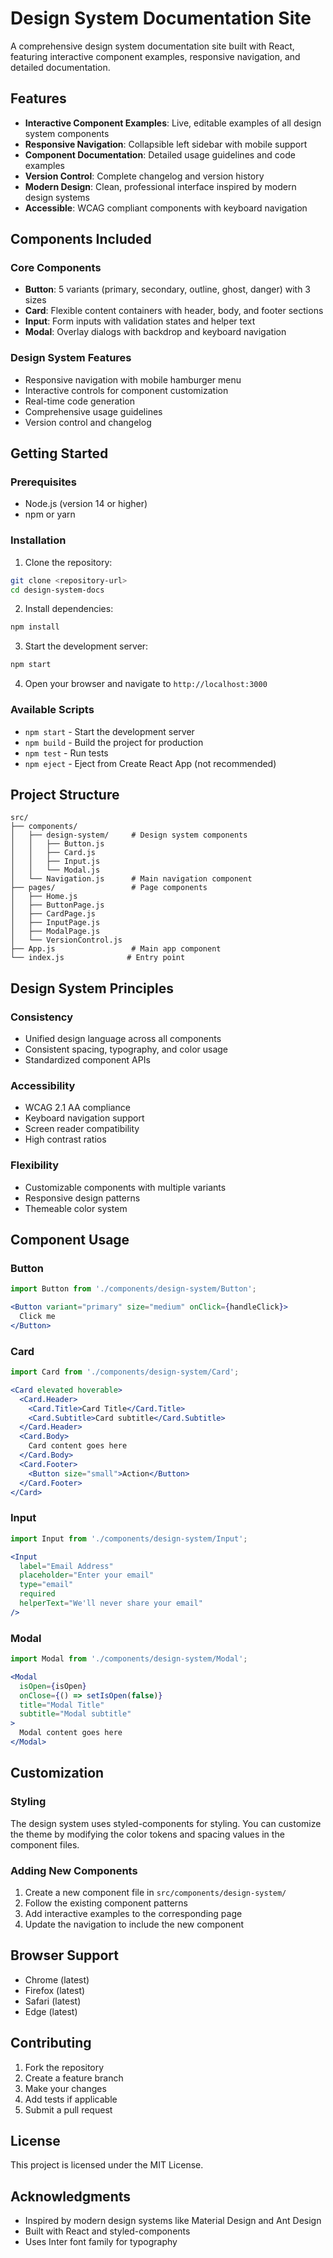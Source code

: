 # Design System Documentation Site

A comprehensive design system documentation site built with React, featuring interactive component examples, responsive navigation, and detailed documentation.

## Features

- **Interactive Component Examples**: Live, editable examples of all design system components
- **Responsive Navigation**: Collapsible left sidebar with mobile support
- **Component Documentation**: Detailed usage guidelines and code examples
- **Version Control**: Complete changelog and version history
- **Modern Design**: Clean, professional interface inspired by modern design systems
- **Accessible**: WCAG compliant components with keyboard navigation

## Components Included

### Core Components
- **Button**: 5 variants (primary, secondary, outline, ghost, danger) with 3 sizes
- **Card**: Flexible content containers with header, body, and footer sections
- **Input**: Form inputs with validation states and helper text
- **Modal**: Overlay dialogs with backdrop and keyboard navigation

### Design System Features
- Responsive navigation with mobile hamburger menu
- Interactive controls for component customization
- Real-time code generation
- Comprehensive usage guidelines
- Version control and changelog

## Getting Started

### Prerequisites
- Node.js (version 14 or higher)
- npm or yarn

### Installation

1. Clone the repository:
```bash
git clone <repository-url>
cd design-system-docs
```

2. Install dependencies:
```bash
npm install
```

3. Start the development server:
```bash
npm start
```

4. Open your browser and navigate to `http://localhost:3000`

### Available Scripts

- `npm start` - Start the development server
- `npm build` - Build the project for production
- `npm test` - Run tests
- `npm eject` - Eject from Create React App (not recommended)

## Project Structure

```
src/
├── components/
│   ├── design-system/     # Design system components
│   │   ├── Button.js
│   │   ├── Card.js
│   │   ├── Input.js
│   │   └── Modal.js
│   └── Navigation.js      # Main navigation component
├── pages/                 # Page components
│   ├── Home.js
│   ├── ButtonPage.js
│   ├── CardPage.js
│   ├── InputPage.js
│   ├── ModalPage.js
│   └── VersionControl.js
├── App.js                 # Main app component
└── index.js              # Entry point
```

## Design System Principles

### Consistency
- Unified design language across all components
- Consistent spacing, typography, and color usage
- Standardized component APIs

### Accessibility
- WCAG 2.1 AA compliance
- Keyboard navigation support
- Screen reader compatibility
- High contrast ratios

### Flexibility
- Customizable components with multiple variants
- Responsive design patterns
- Themeable color system

## Component Usage

### Button
```jsx
import Button from './components/design-system/Button';

<Button variant="primary" size="medium" onClick={handleClick}>
  Click me
</Button>
```

### Card
```jsx
import Card from './components/design-system/Card';

<Card elevated hoverable>
  <Card.Header>
    <Card.Title>Card Title</Card.Title>
    <Card.Subtitle>Card subtitle</Card.Subtitle>
  </Card.Header>
  <Card.Body>
    Card content goes here
  </Card.Body>
  <Card.Footer>
    <Button size="small">Action</Button>
  </Card.Footer>
</Card>
```

### Input
```jsx
import Input from './components/design-system/Input';

<Input
  label="Email Address"
  placeholder="Enter your email"
  type="email"
  required
  helperText="We'll never share your email"
/>
```

### Modal
```jsx
import Modal from './components/design-system/Modal';

<Modal
  isOpen={isOpen}
  onClose={() => setIsOpen(false)}
  title="Modal Title"
  subtitle="Modal subtitle"
>
  Modal content goes here
</Modal>
```

## Customization

### Styling
The design system uses styled-components for styling. You can customize the theme by modifying the color tokens and spacing values in the component files.

### Adding New Components
1. Create a new component file in `src/components/design-system/`
2. Follow the existing component patterns
3. Add interactive examples to the corresponding page
4. Update the navigation to include the new component

## Browser Support

- Chrome (latest)
- Firefox (latest)
- Safari (latest)
- Edge (latest)

## Contributing

1. Fork the repository
2. Create a feature branch
3. Make your changes
4. Add tests if applicable
5. Submit a pull request

## License

This project is licensed under the MIT License.

## Acknowledgments

- Inspired by modern design systems like Material Design and Ant Design
- Built with React and styled-components
- Uses Inter font family for typography 